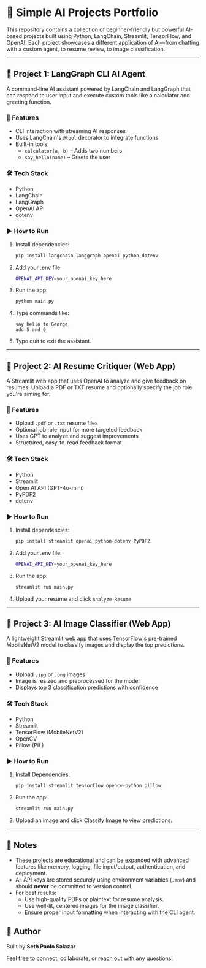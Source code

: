 # 🧠 Simple AI Projects Portfolio

This repository contains a collection of beginner-friendly but powerful AI-based projects built using Python, LangChain, Streamlit, TensorFlow, and OpenAI. Each project showcases a different application of AI—from chatting with a custom agent, to resume review, to image classification.

---

## 📁 Project 1: LangGraph CLI AI Agent

A command-line AI assistant powered by LangChain and LangGraph that can respond to user input and execute custom tools like a calculator and greeting function.

### 🔧 Features
- CLI interaction with streaming AI responses
- Uses LangChain's `@tool` decorator to integrate functions
- Built-in tools:
  - `calculator(a, b)` – Adds two numbers
  - `say_hello(name)` – Greets the user

### 🛠️ Tech Stack
- Python
- LangChain
- LangGraph
- OpenAI API
- dotenv

### ▶️ How to Run
1. Install dependencies:
   ```bash
   pip install langchain langgraph openai python-dotenv
2. Add your .env file:
   ```bash
   OPENAI_API_KEY=your_openai_key_here
3. Run the app:
   ```bash
   python main.py
4. Type commands like:
   ```pgsql
   say hello to George
   add 5 and 6
5. Type quit to exit the assistant.

---

## 📁 Project 2: AI Resume Critiquer (Web App)

A Streamlit web app that uses OpenAI to analyze and give feedback on resumes. Upload a PDF or TXT resume and optionally specify the job role you're aiming for.

### 🔧 Features
- Upload `.pdf` or `.txt` resume files
- Optional job role input for more targeted feedback
- Uses GPT to analyze and suggest improvements
- Structured, easy-to-read feedback format

### 🛠️ Tech Stack
- Python
- Streamlit
- Open AI API (GPT-4o-mini)
- PyPDF2
- dotenv

### ▶️ How to Run
1. Install dependencies:
   ```bash
   pip install streamlit openai python-dotenv PyPDF2
2. Add your .env file:
   ```bash
   OPENAI_API_KEY=your_openai_key_here
3. Run the app:
   ```bash
   streamlit run main.py
4. Upload your resume and click `Analyze Resume`

---

## 📁 Project 3: AI Image Classifier (Web App)

A lightweight Streamlit web app that uses TensorFlow's pre-trained MobileNetV2 model to classify images and display the top predictions.

### 🔧 Features
- Upload `.jpg` or `.png` images
- Image is resized and preprocessed for the model
- Displays top 3 classification predictions with confidence

### 🛠️ Tech Stack
- Python
- Streamlit
- TensorFlow (MobileNetV2)
- OpenCV
- Pillow (PIL)

### ▶️ How to Run
1. Install Dependencies:
   ```bash
   pip install streamlit tensorflow opencv-python pillow
2. Run the app:
   ```bash
   streamlit run main.py
3. Upload an image and click Classify Image to view predictions.

---

## 📌 Notes

- These projects are educational and can be expanded with advanced features like memory, logging, file input/output, authentication, and deployment.
- All API keys are stored securely using environment variables (`.env`) and should **never** be committed to version control.
- For best results:
  - Use high-quality PDFs or plaintext for resume analysis.
  - Use well-lit, centered images for the image classifier.
  - Ensure proper input formatting when interacting with the CLI agent.

 ## 👤 Author

Built by **Seth Paolo Salazar**

Feel free to connect, collaborate, or reach out with any questions!
